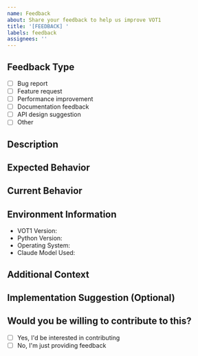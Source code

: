 ```yaml
---
name: Feedback
about: Share your feedback to help us improve VOT1
title: '[FEEDBACK] '
labels: feedback
assignees: ''
---
```


## Feedback Type
<!-- Please check one or more that apply by replacing [ ] with [x] -->

- [ ] Bug report
- [ ] Feature request
- [ ] Performance improvement
- [ ] Documentation feedback
- [ ] API design suggestion
- [ ] Other

## Description
<!-- Provide a detailed description of your feedback -->

## Expected Behavior
<!-- If applicable, describe what you expected to happen -->

## Current Behavior
<!-- If applicable, describe what actually happened -->

## Environment Information
<!-- If relevant, please complete the following information -->
- VOT1 Version: 
- Python Version: 
- Operating System: 
- Claude Model Used: 

## Additional Context
<!-- Add any other context, screenshots, or examples about your feedback here -->

## Implementation Suggestion (Optional)
<!-- If you have ideas on how to implement a feature or fix a bug, share them here -->

## Would you be willing to contribute to this?
<!-- Let us know if you'd like to help implement this feedback -->

- [ ] Yes, I'd be interested in contributing
- [ ] No, I'm just providing feedback 
